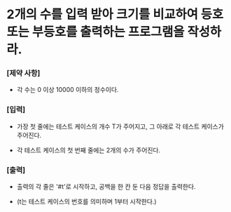 # 2개의 수를 입력 받아 크기를 비교하여 등호 또는 부등호를 출력하는 프로그램을 작성하라.


### [제약 사항]

- 각 수는 0 이상 10000 이하의 정수이다.


### [입력]

- 가장 첫 줄에는 테스트 케이스의 개수 T가 주어지고, 그 아래로 각 테스트 케이스가 주어진다.

- 각 테스트 케이스의 첫 번째 줄에는 2개의 수가 주어진다.


### [출력]

- 출력의 각 줄은 '#t'로 시작하고, 공백을 한 칸 둔 다음 정답을 출력한다.

- (t는 테스트 케이스의 번호를 의미하며 1부터 시작한다.)